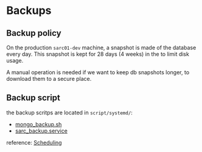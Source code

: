 # Backups

## Backup policy

On the production `sarc01-dev` machine, a snapshot is made of the database every day.
This snapshot is kept for 28 days (4 weeks) in the to limit disk usage.

A manual operation is needed if we want to keep db snapshots longer, to download them to a secure place.

## Backup script

the backup scritps are located in `script/systemd/`:
- [mongo_backup.sh](../../scripts/systemd/mongo_backup.sh)
- [sarc_backup.service](../../scripts/systemd/sarc_backup.service)

reference: [Scheduling](scheduling.md)